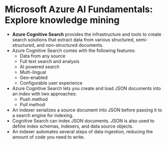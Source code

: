 # Microsoft Azure AI Fundamentals: Explore knowledge mining

- **Azure Cognitive Search** provides the infrastructure and tools to create search solutions that extract data from various structured, semi-structured, and non-structured documents.
- Azure Cognitive Search comes with the following features:
    - Data from any source
    - Full text search and analysis
    - AI powered search
    - Multi-lingual
    - Geo-enabled
    - Configurable user experience
- Azure Cognitive Search lets you create and load JSON documents into an index with two approaches:
    - Push method
    - Pull method
- An indexer serializes a source document into JSON before passing it to a search engine for indexing. 
- Cognitive Search can index JSON documents. JSON is also used to define index schemas, indexers, and data source objects.
- An indexer automates several steps of data ingestion, reducing the amount of code you need to write.